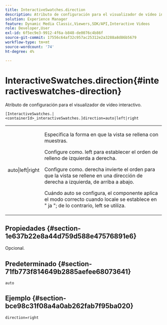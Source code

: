 ```yaml
---
title: InteractiveSwatches.direction
description: Atributo de configuración para el visualizador de vídeo interactivo.
solution: Experience Manager
feature: Dynamic Media Classic,Viewers,SDK/API,Interactive Videos
role: Developer,User
exl-id: 6f5ec9e3-9912-4f6a-b848-de0076c4b86f
source-git-commit: 17556c64af32c957ac25312e2a3288a8d86b5679
workflow-type: tm+mt
source-wordcount: '74'
ht-degree: 4%

---
```


# InteractiveSwatches.direction{#interactiveswatches-direction}

Atributo de configuración para el visualizador de vídeo interactivo.

`[InteractiveSwatches.|<containerId>_interactiveSwatches.]direction=auto|left|right`

<table id="table_441553CD34C94A58A9D7CBF772DEDDB6"> 
 <tbody> 
  <tr> 
   <td colname="col1"> <p> <span class="codeph"> auto|left|right </span> </p> </td> 
   <td colname="col2"> <p> Especifica la forma en que la vista se rellena con muestras. </p> <p>Configure como. <span class="codeph"> left </span> para establecer el orden de relleno de izquierda a derecha. </p> <p>Configure como. <span class="codeph"> derecha </span> invierte el orden para que la vista se rellene en una dirección de derecha a izquierda, de arriba a abajo. </p> <p>Cuándo <span class="codeph"> auto </span> se configura, el componente aplica el modo correcto cuando locale se establece en " <span class="codeph"> ja </span>"; de lo contrario, <span class="codeph"> left </span> se utiliza. </p> </td> 
  </tr> 
 </tbody> 
</table>

## Propiedades {#section-1e637b22e8a44d759d588e47576891e6}

Opcional.

## Predeterminado {#section-71fb773f814649b2885aefee68073641}

`auto`

## Ejemplo {#section-bce98c31f08a4a0ab262fab7f95ba020}

```
direction=right
```
